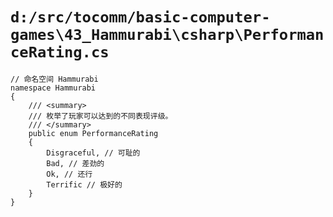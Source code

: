 # `d:/src/tocomm/basic-computer-games\43_Hammurabi\csharp\PerformanceRating.cs`

```
// 命名空间 Hammurabi
namespace Hammurabi
{
    /// <summary>
    /// 枚举了玩家可以达到的不同表现评级。
    /// </summary>
    public enum PerformanceRating
    {
        Disgraceful, // 可耻的
        Bad, // 差劲的
        Ok, // 还行
        Terrific // 极好的
    }
}
```